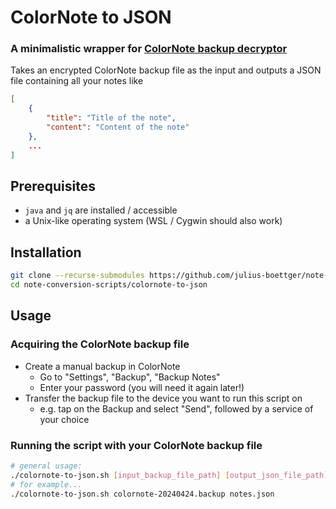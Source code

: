 # ColorNote to JSON
### A minimalistic wrapper for [ColorNote backup decryptor](https://github.com/olejorgenb/ColorNote-backup-decryptor)

Takes an encrypted ColorNote backup file as the input and outputs a JSON file containing all your notes like
```json
[
    {
        "title": "Title of the note",
        "content": "Content of the note"
    },
    ...
]
```

## Prerequisites
- `java` and `jq` are installed / accessible
- a Unix-like operating system (WSL / Cygwin should also work)

## Installation
```sh
git clone --recurse-submodules https://github.com/julius-boettger/note-conversion-scripts
cd note-conversion-scripts/colornote-to-json
```

## Usage
### Acquiring the ColorNote backup file
- Create a manual backup in ColorNote
    - Go to "Settings", "Backup", "Backup Notes"
    - Enter your password (you will need it again later!)
- Transfer the backup file to the device you want to run this script on
    - e.g. tap on the Backup and select "Send", followed by a service of your choice

### Running the script with your ColorNote backup file
```sh
# general usage:
./colornote-to-json.sh [input_backup_file_path] [output_json_file_path]
# for example...
./colornote-to-json.sh colornote-20240424.backup notes.json
```